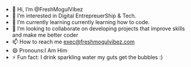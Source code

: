 - 👋 Hi, I’m @FreshMogulVibez
- 👀 I’m interested in Digital EntrepreuerShip & Tech.
- 🌱 I’m currently learning currently learning how to code.
- 💞️ I’m looking to collaborate on developing projects that improve skills and make me better coder
- 📫 How to reach me exec@freshmogulvibez.com
- 😄 Pronouns:I Am Him
- ⚡ Fun fact: I drink sparkling water my guts get the bubbles :) 

<!---
FreshMogulVibez/FreshMogulVibez is a ✨ special ✨ repository because its `README.md` (this file) appears on your GitHub profile.
You can click the Preview link to take a look at your changes.
--->
